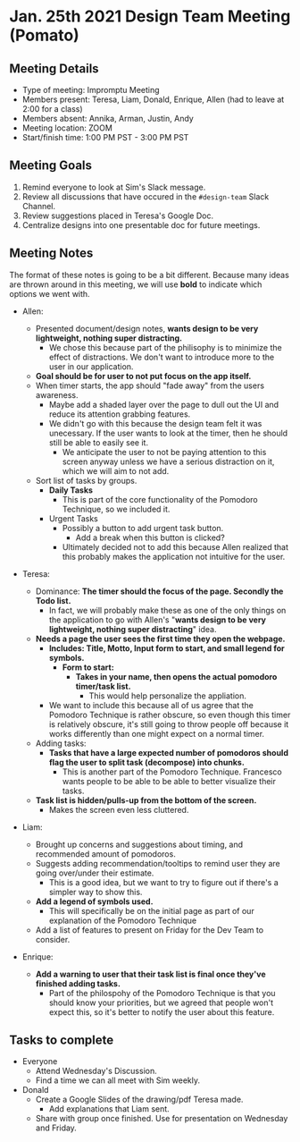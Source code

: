 # Jan. 25th 2021 Design Team Meeting (Pomato)

## Meeting Details

- Type of meeting: Impromptu Meeting
- Members present: Teresa, Liam, Donald, Enrique, Allen (had to leave at 2:00 for a class)
- Members absent: Annika, Arman, Justin, Andy
- Meeting location: ZOOM
- Start/finish time: 1:00 PM PST - 3:00 PM PST

## Meeting Goals

1. Remind everyone to look at Sim's Slack message.
2. Review all discussions that have occured in the `#design-team` Slack Channel.
3. Review suggestions placed in Teresa's Google Doc.
4. Centralize designs into one presentable doc for future meetings.

## Meeting Notes
The format of these notes is going to be a bit different. Because many ideas are thrown around in this meeting, we will use __bold__ to indicate which options we went with.

- Allen:
  - Presented document/design notes, __wants design to be very lightweight, nothing super distracting.__
    - We chose this because part of the philisophy is to minimize the effect of distractions. We don't want to introduce more to the user in our application.
  - __Goal should be for user to not put focus on the app itself.__
  - When timer starts, the app should "fade away" from the users awareness.
    - Maybe add a shaded layer over the page to dull out the UI and reduce its attention grabbing features.
    - We didn't go with this because the design team felt it was unecessary. If the user wants to look at the timer, then he should still be able to easily see it.
      - We anticipate the user to not be paying attention to this screen anyway unless we have a serious distraction on it, which we will aim to not add.
  - Sort list of tasks by groups.
    - __Daily Tasks__
      - This is part of the core functionality of the Pomodoro Technique, so we included it.
    - Urgent Tasks
      - Possibly a button to add urgent task button.
        - Add a break when this button is clicked?
      - Ultimately decided not to add this because Allen realized that this probably makes the application not intuitive for the user.
- Teresa:
  - Dominance: __The timer should the focus of the page. Secondly the Todo list.__
    - In fact, we will probably make these as one of the only things on the application to go with Allen's "__wants design to be very lightweight, nothing super distracting__" idea.
  - __Needs a page the user sees the first time they open the webpage.__
    - __Includes: Title, Motto, Input form to start, and small legend for symbols.__
      - __Form to start:__
        - __Takes in your name, then opens the actual pomodoro timer/task list.__
          - This would help personalize the appliation.
    - We want to include this because all of us agree that the Pomodoro Technique is rather obscure, so even though this timer is relatively obscure, it's still going to throw people off because it works differently than one might expect on a normal timer.
  - Adding tasks:
    - __Tasks that have a large expected number of pomodoros should flag the user to split task (decompose) into chunks.__
      - This is another part of the Pomodoro Technique. Francesco wants people to be able to be able to better visualize their tasks.
  - __Task list is hidden/pulls-up from the bottom of the screen.__
    - Makes the screen even less cluttered.
- Liam:
  - Brought up concerns and suggestions about timing, and recommended amount of pomodoros.
  - Suggests adding recommendation/tooltips to remind user they are going over/under their estimate.
    - This is a good idea, but we want to try to figure out if there's a simpler way to show this.
  - __Add a legend of symbols used.__
    - This will specifically be on the initial page as part of our explanation of the Pomodoro Technique
  - Add a list of features to present on Friday for the Dev Team to consider.

- Enrique:
  - __Add a warning to user that their task list is final once they've finished adding tasks.__
    - Part of the philospohy of the Pomodoro Technique is that you should know your priorities, but we agreed that people won't expect this, so it's better to notify the user about this feature.

## Tasks to complete

- Everyone
  - Attend Wednesday's Discussion.
  - Find a time we can all meet with Sim weekly.
- Donald
  - Create a Google Slides of the drawing/pdf Teresa made.
    - Add explanations that Liam sent.
  - Share with group once finished. Use for presentation on Wednesday and Friday.
